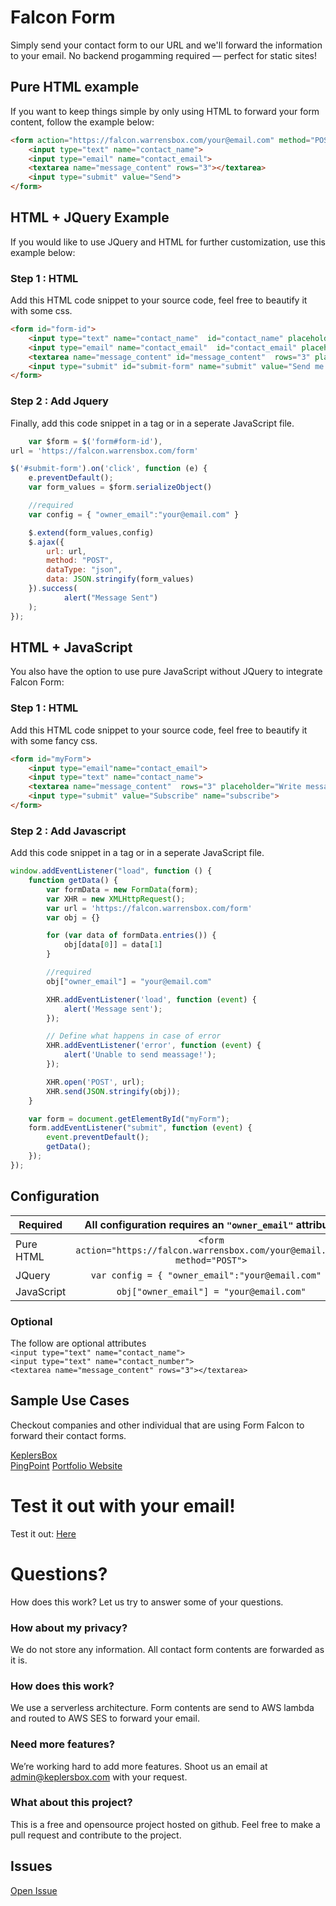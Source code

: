 # Falcon Form
Simply send your contact form to our URL and we'll forward the information to your email.
No backend progamming required — perfect for static sites!

## Pure HTML example
If you want to keep things simple by only using HTML to forward your form content, follow the example below:
```html
<form action="https://falcon.warrensbox.com/your@email.com" method="POST">
    <input type="text" name="contact_name">
    <input type="email" name="contact_email">
    <textarea name="message_content" rows="3"></textarea>
    <input type="submit" value="Send">
</form>
```

## HTML + JQuery Example
If you would like to use JQuery and HTML for further customization, use this example below:
### Step 1 : HTML
Add this HTML code snippet to your source code, feel free to beautify it with some css.
```html
<form id="form-id">
    <input type="text" name="contact_name"  id="contact_name" placeholder="Enter name"> 
    <input type="email" name="contact_email"  id="contact_email" placeholder="Enter email" required>
    <textarea name="message_content" id="message_content"  rows="3" placeholder="Write message here"></textarea>
    <input type="submit" id="submit-form" name="submit" value="Send me more details" >
</form>  
```

### Step 2 : Add Jquery
Finally, add this code snippet in a <script></script> tag or in a seperate JavaScript file.
```javascript
    var $form = $('form#form-id'),
url = 'https://falcon.warrensbox.com/form'

$('#submit-form').on('click', function (e) {
    e.preventDefault();
    var form_values = $form.serializeObject()

    //required
    var config = { "owner_email":"your@email.com" } 

    $.extend(form_values,config)
    $.ajax({
        url: url,
        method: "POST",
        dataType: "json",
        data: JSON.stringify(form_values)
    }).success(
            alert("Message Sent")
    );
});
```

## HTML + JavaScript
You also have the option to use pure JavaScript without JQuery to integrate Falcon Form:
### Step 1 : HTML
Add this HTML code snippet to your source code, feel free to beautify it with some fancy css.
```html
<form id="myForm">
    <input type="email"name="contact_email">
    <input type="text" name="contact_name">
    <textarea name="message_content"  rows="3" placeholder="Write message here"></textarea>
    <input type="submit" value="Subscribe" name="subscribe">
</form>
```
### Step 2 : Add Javascript
Add this code snippet in a <script></script> tag or in a seperate JavaScript file.
```javascript
window.addEventListener("load", function () {
    function getData() {
        var formData = new FormData(form);
        var XHR = new XMLHttpRequest();
        var url = 'https://falcon.warrensbox.com/form'
        var obj = {}

        for (var data of formData.entries()) {
            obj[data[0]] = data[1]
        }

        //required
        obj["owner_email"] = "your@email.com"

        XHR.addEventListener('load', function (event) {
            alert('Message sent');
        });

        // Define what happens in case of error
        XHR.addEventListener('error', function (event) {
            alert('Unable to send meassage!');
        });

        XHR.open('POST', url);
        XHR.send(JSON.stringify(obj));
    }

    var form = document.getElementById("myForm");
    form.addEventListener("submit", function (event) {
        event.preventDefault();
        getData();
    });
});  
```                   

## Configuration
| Required   |  All configuration requires an `"owner_email"` attribute |   
|----------|:-------------:| 
| Pure HTML |  `<form action="https://falcon.warrensbox.com/your@email.com" method="POST">` |  
| JQuery |    `var config = { "owner_email":"your@email.com" }`   |  
| JavaScript | `obj["owner_email"] = "your@email.com"` |   


### Optional 
 
 The follow are optional attributes   
 `<input type="text" name="contact_name">`   
`<input type="text" name="contact_number"> `      
 `<textarea name="message_content" rows="3"></textarea>`    

## Sample Use Cases

Checkout companies and other individual that are using Form Falcon to forward their contact forms.

[KeplersBox](https://www.keplersbox.com/)   
[PingPoint](https://d3egx0ry98r1q5.cloudfront.net/) 
[Portfolio Website](http://warren.veerasingam.com) 

# Test it out with your email!

Test it out: [Here](https://falcon.warrensbox.com/#testit)  

# Questions?
How does this work? Let us try to answer some of your questions.

### How about my privacy?
We do not store any information. All contact form contents are forwarded as it is.

### How does this work?
We use a serverless architecture. Form contents are send to AWS lambda and routed to AWS SES to forward your email.

### Need more features?
We’re working hard to add more features. Shoot us an email at admin@keplersbox.com with your request.

### What about this project?
This is a free and opensource project hosted on github. Feel free to make a pull request and contribute to the project.

## Issues
[Open Issue](https://github.com/warrensbox/falcon-form/issues)